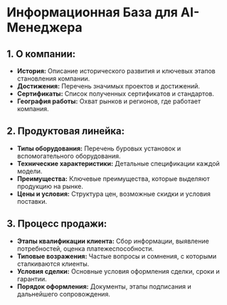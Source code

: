 # Информационная База для AI-Менеджера

## 1. О компании:
- **История:** Описание исторического развития и ключевых этапов становления компании.
- **Достижения:** Перечень значимых проектов и достижений.
- **Сертификаты:** Список полученных сертификатов и стандартов.
- **География работы:** Охват рынков и регионов, где работает компания.

## 2. Продуктовая линейка:
- **Типы оборудования:** Перечень буровых установок и вспомогательного оборудования.
- **Технические характеристики:** Детальные спецификации каждой модели.
- **Преимущества:** Ключевые преимущества, которые выделяют продукцию на рынке.
- **Цены и условия:** Структура цен, возможные скидки и условия поставки.

## 3. Процесс продажи:
- **Этапы квалификации клиента:** Сбор информации, выявление потребностей, оценка платежеспособности.
- **Типовые возражения:** Частые вопросы и сомнения, с которыми сталкиваются клиенты.
- **Условия сделки:** Основные условия оформления сделки, сроки и гарантии.
- **Порядок оформления:** Документы, этапы подписания и дальнейшего сопровождения.
